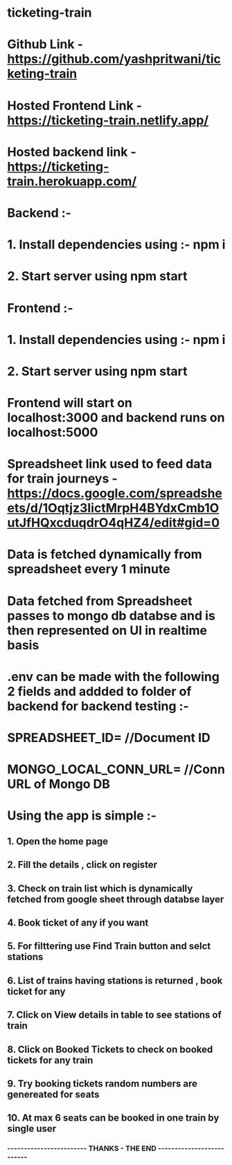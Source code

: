 # ticketing-train

# Github Link - https://github.com/yashpritwani/ticketing-train

# Hosted Frontend Link - https://ticketing-train.netlify.app/

# Hosted backend link - https://ticketing-train.herokuapp.com/


# Backend :-
# 1. Install dependencies using :- npm i
# 2. Start server using npm start

# Frontend :-
# 1. Install dependencies using :- npm i
# 2. Start server using npm start

# Frontend will start on localhost:3000 and backend runs on localhost:5000

# Spreadsheet link used to feed data for train journeys - https://docs.google.com/spreadsheets/d/1Oqtjz3IictMrpH4BYdxCmb1OutJfHQxcduqdrO4qHZ4/edit#gid=0

# Data is fetched dynamically from spreadsheet every 1 minute

# Data fetched from Spreadsheet passes to mongo db databse and is then represented on UI in realtime basis

# .env can be made with the following 2 fields and addded to folder of backend for backend testing :-

# SPREADSHEET_ID= //Document ID
# MONGO_LOCAL_CONN_URL= //Conn URL of Mongo DB


# Using the app is simple :-

## 1. Open the home page 
## 2. Fill the details , click on register
## 3. Check on train list which is dynamically fetched from google sheet through databse layer
## 4. Book ticket of any if you want
## 5. For filttering use Find Train button and selct stations
## 6. List of trains having stations is returned , book ticket for any
## 7. Click on View details in table to see stations of train
## 8. Click on Booked Tickets to check on booked tickets for any train
## 9. Try booking tickets random numbers are genereated for seats
## 10. At max 6 seats can be booked in one train by single user 



### ------------------------ THANKS - THE END --------------------------
